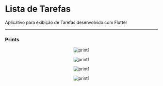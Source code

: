 <h1>Lista de Tarefas</h1>

<p>Aplicativo para exibição de Tarefas desenvolvido com Flutter</p>

<hr>

<h3>Prints</h3>

<p align="center">
  <img alt="print1" src="https://i.imgur.com/wypwC2b.png">
</p>

<p align="center">
  <img alt="print1" src="https://imgur.com/zBqQCsD">
</p>

<p align="center">
  <img alt="print1" src="https://imgur.com/eNbo5hi">
</p>

<p align="center">
  <img alt="print1" src="https://imgur.com/2GwSEnR">
</p>